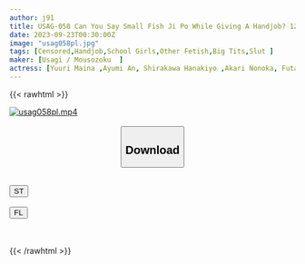 ```yaml
---
author: j91
title: USAG-058 Can You Say Small Fish Ji Po While Giving A Handjob? 12 Red-Faced Girls Who Applied For A Simple Byte
date: 2023-09-23T00:30:00Z
image: "usag058pl.jpg"
tags: [Censored,Handjob,School Girls,Other Fetish,Big Tits,Slut	]
maker: [Usagi / Mousozoku  ]
actress: [Yuuri Maina ,Ayumi An, Shirakawa Hanakiyo ,Akari Nonoka, Futaba Kurumi, Momoi Miyuu ,Misono Marika, Amai Tsubame, Kosaka Arisu, Hapi Maru ]
---
```



{{< rawhtml >}}

<div class="video" data-videoid="1B49QXpeBxseP4j">
    <a href="javascript:;">
        <img src="https://my.j91.asia/posts/usag058pl/usag058pl.jpg" width="WIDTH" height="HEIGHT" alt="usag058pl.mp4" loading="lazy">
    </a>
</div>

<script type="text/javascript" src="https://j91.asia/asset/on-demand-st.js"></script>

<br>
  <link rel="stylesheet" href="https://j91.asia/asset/bs5.css">
  
  <center>
  <button class="btn btn-primary" type="button" data-bs-toggle="collapse" data-bs-target=".multi-collapse" aria-expanded="false" aria-controls="multiCollapseExample1 multiCollapseExample2"><h2>Download</h2></button></center>
</p>
<div class="row">
  <div class="col">
    <div class="collapse multi-collapse" id="multiCollapseExample1">
      <div class="card card-body">
	      	      <br>
<div class="buttons">  
<a href="https://streamtape.to/v/1B49QXpeBxseP4j"><button class="btn-hover color-3"><i class="fa fa-download"></i> ST</button></a></div>
    </div>
  </div>
</div>
  <div class="col">
    <div class="collapse multi-collapse" id="multiCollapseExample2">
      <div class="card card-body">
	      <br>
<div class="buttons">
    <a href="https://filelions.online/f/qhqvqwi491cz"><button class="btn-hover color-9"><i class="fa fa-download"></i> FL</button></a></div>
<br><br>
      </div>
    </div>
  </div>
</div>

{{< /rawhtml >}}